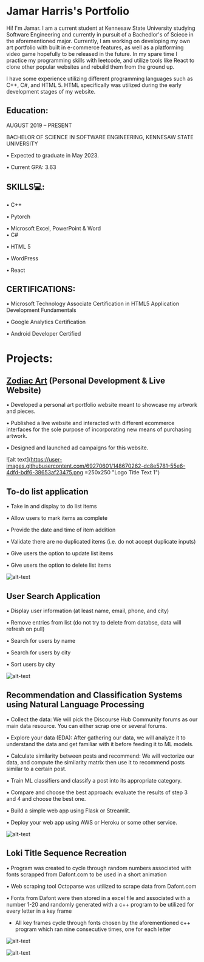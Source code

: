 # Jamar Harris's Portfolio

Hi! I'm Jamar. I am a current student at Kennesaw State University studying Software Engineering and currently in pursuit of a Bachedlor's of Sciece in the aforementioned major. Currently, I am working on developing my own art portfolio with built in e-commerce features, as well as a platforming video game hopefully to be released in the future. In my spare time I practice my programming skills with leetcode, and utilize tools like React to clone other popular websites and rebuild them from the ground up.

I have some experience utilizing different programming languages such as C++, C#, and HTML 5. HTML specifically was utilized during the early development stages of my website.


## Education:

AUGUST 2019 – PRESENT

BACHELOR OF SCIENCE IN SOFTWARE ENGINEERING, KENNESAW STATE UNIVERSITY

•	Expected to graduate in May 2023.

•	Current GPA: 3.63

## SKILLS💻:

•	C++

•	Pytorch

•	Microsoft Excel, PowerPoint & Word	
•	C#

•	HTML 5

•	WordPress

•	React

## CERTIFICATIONS:

•	Microsoft Technology Associate Certification in HTML5 Application Development Fundamentals

•	Google Analytics Certification 

•	Android Developer Certified


# Projects:

## [Zodiac Art](https://art-of-zodiac.com/) (Personal Development & Live Website)


•	Developed a personal art portfolio website meant to showcase my artwork and pieces.

•	Published a live website and interacted with different ecommerce interfaces for the sole purpose of incorporating new means of purchasing artwork.

•	Designed and launched ad campaigns for this website.

![alt text](https://user-images.githubusercontent.com/69270601/148670262-dc8e5781-55e6-4dfd-bdf6-38653af23475.png =250x250 "Logo Title Text 1")



## To-do list application

• Take in and display to do list items

• Allow users to mark items as complete

• Provide the date and time of item addition

• Validate there are no duplicated items (i.e. do not accept duplicate inputs)

• Give users the option to update list items

• Give users the option to delete list items

![alt-text](https://user-images.githubusercontent.com/69270601/148689405-50f148ee-0110-4f1c-9993-38c5e3e50987.png "Logo Title Text 2")


## User Search Application

• Display user information (at least name, email, phone, and city)

• Remove entries from list (do not try to delete from databse, data will refresh on pull)

• Search for users by name

• Search for users by city

• Sort users by city

![alt-text](https://user-images.githubusercontent.com/69270601/148693961-fbf0c141-906b-4ab5-a891-c7a89bb57521.png "Logo Title Text 2")


## Recommendation and Classification Systems using Natural Language Processing

• Collect the data: We will pick the Discourse Hub Community forums as our main data resource. You can either scrap one or several forums.

• Explore your data (EDA): After gathering our data, we will analyze it to understand the data and get familiar with it before feeding it to ML models.

• Calculate similarity between posts and recommend: We will vectorize our data, and compute the similarity matrix then use it to recommend posts similar to a certain post.

•  Train ML classifiers and classify a post into its appropriate category.

•  Compare and choose the best approach: evaluate the results of step 3 and 4 and choose the best one.

•  Build a simple web app using Flask or Streamlit.

• Deploy your web app using AWS or Heroku or some other service.

![alt-text](https://user-images.githubusercontent.com/69270601/148694682-f1ae73c0-17ec-4abd-bffd-94be680f287c.png "Logo Title Text 2")


## Loki Title Sequence Recreation
• Program was created to cycle through random numbers associated with fonts scrapped from Dafont.com to be used in a short animation

• Web scraping tool Octoparse was utilized to scrape data from Dafont.com 

• Fonts from Dafont were then stored in a excel file and associated with a number 1-20 and randomly generated with a c++ program to be utilized for every letter in a key frame

* All key frames cycle through fonts chosen by the aforementioned c++ program which ran nine consecutive times, one for each letter


![alt-text](https://user-images.githubusercontent.com/69270601/148696928-076529d4-6c0f-4b44-8e5f-3a04f915d924.png "Logo Title Text 2")


![alt-text](https://user-images.githubusercontent.com/69270601/148697154-5666f609-c4a2-4b18-a7f8-bef8d81be4e4.gif "Logo Title Text 2")

